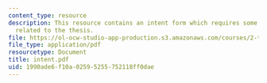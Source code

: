 ```yaml
---
content_type: resource
description: This resource contains an intent form which requires some information
  related to the thesis.
file: https://ol-ocw-studio-app-production.s3.amazonaws.com/courses/2-tha-undergraduate-thesis-for-course-2-a-january-iap-2007/1990ade6f10a02595255752118ff0dae_intent.pdf
file_type: application/pdf
resourcetype: Document
title: intent.pdf
uid: 1990ade6-f10a-0259-5255-752118ff0dae
---
```

